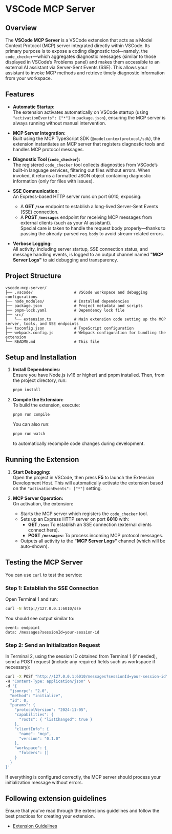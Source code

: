 # VSCode MCP Server

## Overview

The **VSCode MCP Server** is a VSCode extension that acts as a Model Context Protocol (MCP) server integrated directly within VSCode. Its primary purpose is to expose a coding diagnostic tool—namely, the `code_checker`—which aggregates diagnostic messages (similar to those displayed in VSCode’s Problems panel) and makes them accessible to an external AI assistant via Server-Sent Events (SSE). This allows your assistant to invoke MCP methods and retrieve timely diagnostic information from your workspace.

## Features

- **Automatic Startup:**  
  The extension activates automatically on VSCode startup (using `"activationEvents": ["*"]` in `package.json`), ensuring the MCP server is always running without manual intervention.

- **MCP Server Integration:**  
  Built using the MCP TypeScript SDK (`@modelcontextprotocol/sdk`), the extension instantiates an MCP server that registers diagnostic tools and handles MCP protocol messages.

- **Diagnostic Tool (`code_checker`):**  
  The registered `code_checker` tool collects diagnostics from VSCode’s built-in language services, filtering out files without errors. When invoked, it returns a formatted JSON object containing diagnostic information (only for files with issues).

- **SSE Communication:**  
  An Express-based HTTP server runs on port 6010, exposing:

  - A **GET `/sse`** endpoint to establish a long-lived Server-Sent Events (SSE) connection.
  - A **POST `/messages`** endpoint for receiving MCP messages from external clients (such as your AI assistant).  
    Special care is taken to handle the request body properly—thanks to passing the already-parsed `req.body` to avoid stream-related errors.

- **Verbose Logging:**  
  All activity, including server startup, SSE connection status, and message handling events, is logged to an output channel named **"MCP Server Logs"** to aid debugging and transparency.

## Project Structure

```
vscode-mcp-server/
├── .vscode/                  # VSCode workspace and debugging configurations
├── node_modules/             # Installed dependencies
├── package.json              # Project metadata and scripts
├── pnpm-lock.yaml            # Dependency lock file
├── src/
│   └── extension.ts          # Main extension code setting up the MCP server, tools, and SSE endpoints
├── tsconfig.json             # TypeScript configuration
├── webpack.config.js         # Webpack configuration for bundling the extension
└── README.md                 # This file
```

## Setup and Installation

1. **Install Dependencies:**  
   Ensure you have Node.js (v16 or higher) and pnpm installed. Then, from the project directory, run:

   ```bash
   pnpm install
   ```

2. **Compile the Extension:**  
   To build the extension, execute:
   ```bash
   pnpm run compile
   ```
   You can also run:
   ```bash
   pnpm run watch
   ```
   to automatically recompile code changes during development.

## Running the Extension

1. **Start Debugging:**  
   Open the project in VSCode, then press **F5** to launch the Extension Development Host. This will automatically activate the extension based on the `"activationEvents": ["*"]` setting.

2. **MCP Server Operation:**  
   On activation, the extension:
   - Starts the MCP server which registers the `code_checker` tool.
   - Sets up an Express HTTP server on port **6010** with:
     - **GET `/sse`:** To establish an SSE connection (external clients connect here).
     - **POST `/messages`:** To process incoming MCP protocol messages.
   - Outputs all activity to the **"MCP Server Logs"** channel (which will be auto-shown).

## Testing the MCP Server

You can use `curl` to test the service:

### Step 1: Establish the SSE Connection

Open Terminal 1 and run:

```bash
curl -N http://127.0.0.1:6010/sse
```

You should see output similar to:

```
event: endpoint
data: /messages?sessionId=your-session-id
```

### Step 2: Send an Initialization Request

In Terminal 2, using the session ID obtained from Terminal 1 (if needed), send a POST request (include any required fields such as workspace if necessary):

```bash
curl -X POST "http://127.0.0.1:6010/messages?sessionId=your-session-id" \
-H "Content-Type: application/json" \
-d '{
  "jsonrpc": "2.0",
  "method": "initialize",
  "id": 0,
  "params": {
    "protocolVersion": "2024-11-05",
    "capabilities": {
      "roots": { "listChanged": true }
    },
    "clientInfo": {
      "name": "mcp",
      "version": "0.1.0"
    },
    "workspace": {
      "folders": []
    }
  }
}'
```

If everything is configured correctly, the MCP server should process your initialization message without errors.

## Following extension guidelines

Ensure that you've read through the extensions guidelines and follow the best practices for creating your extension.

- [Extension Guidelines](https://code.visualstudio.com/api/references/extension-guidelines)
